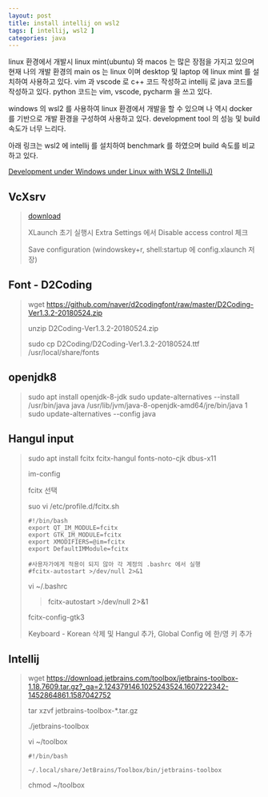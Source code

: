 ```yaml
---
layout: post
title: install intellij on wsl2
tags: [ intellij, wsl2 ]
categories: java
---
```




linux 환경에서 개발시 linux mint(ubuntu) 와 macos 는 많은 장점을 가지고 있으며 현재 나의 개발 환경의 main os 는 linux 이며 desktop 및 laptop 에 linux mint 를 설치하여 사용하고 있다. vim 과 vscode 로 c++ 코드 작성하고 intellij 로 java 코드를 작성하고 있다.  python 코드는 vim, vscode, pycharm 을 쓰고 있다.



windows 의 wsl2 를 사용하여 linux 환경에서 개발을 할 수 있으며 나 역시 docker 를 기반으로 개발 환경을 구성하여 사용하고 있다. development tool 의 성능 및 build 속도가 너무 느리다.



아래 링크는 wsl2 에 intellij 를 설치하여 benchmark 를 하였으며 build 속도를 비교하고 있다.

[Development under Windows under Linux with WSL2 (IntelliJ)](https://medium.com/@ragin/development-under-windows-under-linux-with-wsl2-intellij-860daf601b61)



## VcXsrv

> [download](https://sourceforge.net/projects/vcxsrv/files/latest/download)
>
> XLaunch 초기 실행시 Extra Settings 에서 Disable access control 체크
>
> Save configuration (windowskey+r, shell:startup 에 config.xlaunch 저장)

## Font - D2Coding

> wget https://github.com/naver/d2codingfont/raw/master/D2Coding-Ver1.3.2-20180524.zip
>
> unzip D2Coding-Ver1.3.2-20180524.zip
>
> sudo cp D2Coding/D2Coding-Ver1.3.2-20180524.ttf /usr/local/share/fonts

## openjdk8

> sudo apt install openjdk-8-jdk
> sudo update-alternatives --install /usr/bin/java java /usr/lib/jvm/java-8-openjdk-amd64/jre/bin/java 1
> sudo update-alternatives --config java

## Hangul input

> sudo apt install fcitx fcitx-hangul fonts-noto-cjk dbus-x11
>
> im-config
>
> fcitx 선택
>
> suo vi /etc/profile.d/fcitx.sh
>
> ```
> #!/bin/bash
> export QT_IM_MODULE=fcitx
> export GTK_IM_MODULE=fcitx
> export XMODIFIERS=@im=fcitx
> export DefaultIMModule=fcitx
> 
> #사용자가에게 적용이 되지 않아 각 계정의 .bashrc 에서 실행
> #fcitx-autostart >/dev/null 2>&1
> ```
>
> vi ~/.bashrc
>
> > fcitx-autostart >/dev/null 2>&1
>
> fcitx-config-gtk3
>
> Keyboard - Korean 삭제 및 Hangul 추가, Global Config 에 한/영 키 추가

## Intellij

> wget https://download.jetbrains.com/toolbox/jetbrains-toolbox-1.18.7609.tar.gz?_ga=2.124379146.1025243524.1607222342-1452864861.1587042752
>
> tar xzvf jetbrains-toolbox-*.tar.gz
>
> ./jetbrains-toolbox
>
> vi ~/toolbox
>
> ```
> #!/bin/bash
> 
> ~/.local/share/JetBrains/Toolbox/bin/jetbrains-toolbox
> ```
>
> chmod ~/toolbox
